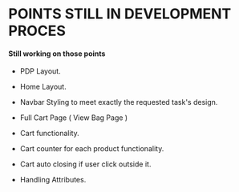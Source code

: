 # POINTS STILL IN DEVELOPMENT PROCES

#### Still working on those points

- PDP Layout.

- Home Layout.

- Navbar Styling to meet exactly the requested task's design.

- Full Cart Page ( View Bag Page ) 

- Cart functionality.

- Cart counter for each product functionality.

- Cart auto closing if user click outside it.

- Handling Attributes. 

